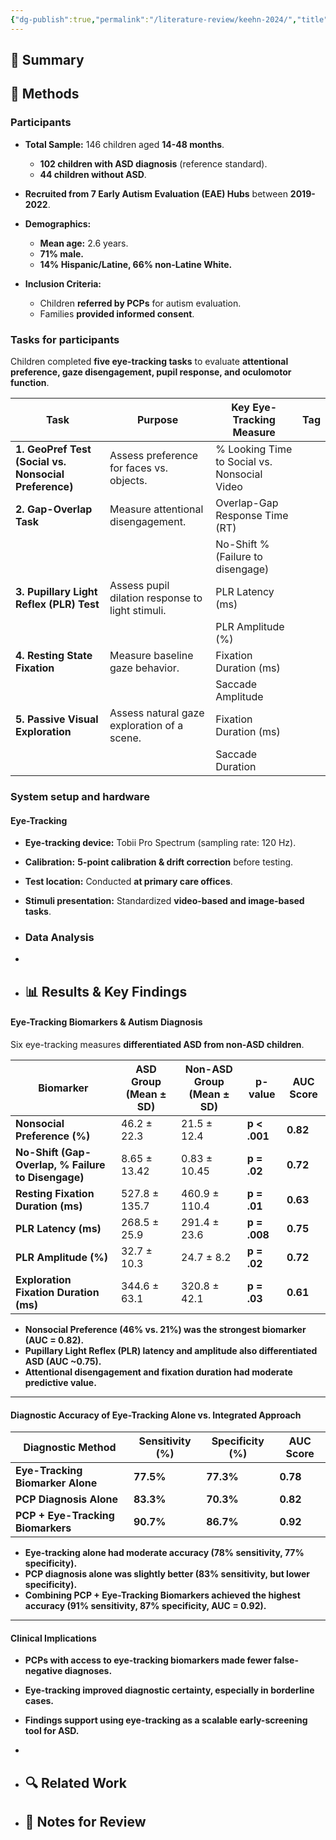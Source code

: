 ```yaml
---
{"dg-publish":true,"permalink":"/literature-review/keehn-2024/","title":"Eye-Tracking Biomarkers and Autism Diagnosis in Primary Care","tags":["ASD","EyeTracking/Gaze"]}
---
```




## 📌 Summary


## 🔬 Methods 
### Participants

- **Total Sample:** 146 children aged **14-48 months**.
    
    - **102 children with ASD diagnosis** (reference standard).
    - **44 children without ASD**.
- **Recruited from 7 Early Autism Evaluation (EAE) Hubs** between **2019-2022**.
    
- **Demographics:**
    
    - **Mean age:** 2.6 years.
    - **71% male.**
    - **14% Hispanic/Latine, 66% non-Latine White.**
- **Inclusion Criteria:**
    
    - Children **referred by PCPs** for autism evaluation.
    - Families **provided informed consent**.

### Tasks for participants

Children completed **five eye-tracking tasks** to evaluate **attentional preference, gaze disengagement, pupil response, and oculomotor function**.

| **Task**                                              | **Purpose**                                      | **Key Eye-Tracking Measure**                 | Tag |
| ----------------------------------------------------- | ------------------------------------------------ | -------------------------------------------- | --- |
| **1. GeoPref Test (Social vs. Nonsocial Preference)** | Assess preference for faces vs. objects.         | % Looking Time to Social vs. Nonsocial Video |     |
| **2. Gap-Overlap Task**                               | Measure attentional disengagement.               | Overlap-Gap Response Time (RT)               |     |
|                                                       |                                                  | No-Shift % (Failure to disengage)            |     |
| **3. Pupillary Light Reflex (PLR) Test**              | Assess pupil dilation response to light stimuli. | PLR Latency (ms)                             |     |
|                                                       |                                                  | PLR Amplitude (%)                            |     |
| **4. Resting State Fixation**                         | Measure baseline gaze behavior.                  | Fixation Duration (ms)                       |     |
|                                                       |                                                  | Saccade Amplitude                            |     |
| **5. Passive Visual Exploration**                     | Assess natural gaze exploration of a scene.      | Fixation Duration (ms)                       |     |
|                                                       |                                                  | Saccade Duration                             |     |

### System setup and hardware

#### Eye-Tracking

- **Eye-tracking device:** Tobii Pro Spectrum (sampling rate: 120 Hz).
- **Calibration:** **5-point calibration & drift correction** before testing.
- **Test location:** Conducted **at primary care offices**.
- **Stimuli presentation:** Standardized **video-based and image-based tasks**.

- ### Data Analysis
- 
- ## 📊 Results & Key Findings 


#### Eye-Tracking Biomarkers & Autism Diagnosis

Six eye-tracking measures **differentiated ASD from non-ASD children**.

|**Biomarker**|**ASD Group (Mean ± SD)**|**Non-ASD Group (Mean ± SD)**|**p-value**|**AUC Score**|
|---|---|---|---|---|
|**Nonsocial Preference (%)**|46.2 ± 22.3|21.5 ± 12.4|**p < .001**|**0.82**|
|**No-Shift (Gap-Overlap, % Failure to Disengage)**|8.65 ± 13.42|0.83 ± 10.45|**p = .02**|**0.72**|
|**Resting Fixation Duration (ms)**|527.8 ± 135.7|460.9 ± 110.4|**p = .01**|**0.63**|
|**PLR Latency (ms)**|268.5 ± 25.9|291.4 ± 23.6|**p = .008**|**0.75**|
|**PLR Amplitude (%)**|32.7 ± 10.3|24.7 ± 8.2|**p = .02**|**0.72**|
|**Exploration Fixation Duration (ms)**|344.6 ± 63.1|320.8 ± 42.1|**p = .03**|**0.61**|

- **Nonsocial Preference (46% vs. 21%) was the strongest biomarker (AUC = 0.82).**
- **Pupillary Light Reflex (PLR) latency and amplitude also differentiated ASD (AUC ~0.75).**
- **Attentional disengagement and fixation duration had moderate predictive value.**

---

#### Diagnostic Accuracy of Eye-Tracking Alone vs. Integrated Approach

|**Diagnostic Method**|**Sensitivity (%)**|**Specificity (%)**|**AUC Score**|
|---|---|---|---|
|**Eye-Tracking Biomarker Alone**|**77.5%**|**77.3%**|**0.78**|
|**PCP Diagnosis Alone**|**83.3%**|**70.3%**|**0.82**|
|**PCP + Eye-Tracking Biomarkers**|**90.7%**|**86.7%**|**0.92**|

- **Eye-tracking alone had moderate accuracy (78% sensitivity, 77% specificity).**
- **PCP diagnosis alone was slightly better (83% sensitivity, but lower specificity).**
- **Combining PCP + Eye-Tracking Biomarkers achieved the highest accuracy (91% sensitivity, 87% specificity, AUC = 0.92).**

---

#### Clinical Implications

- **PCPs with access to eye-tracking biomarkers made fewer false-negative diagnoses.**
- **Eye-tracking improved diagnostic certainty, especially in borderline cases.**
- **Findings support using eye-tracking as a scalable early-screening tool for ASD.**
- 


- ## 🔍 Related Work 



- ## 📝 Notes for Review 
